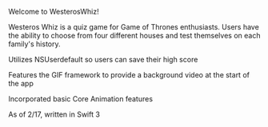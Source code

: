 Welcome to WesterosWhiz!

Westeros Whiz is a quiz game for Game of Thrones enthusiasts. Users have the ability to choose from four different houses and test themselves on each family's history. 

Utilizes NSUserdefault so users can save their high score

Features the GIF framework to provide a background video at the start of the app

Incorporated basic Core Animation features

As of 2/17, written in Swift 3
